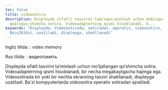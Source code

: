 ```yaml
---
toc: false
title: videoxotira
description: Displeyda sifatli tasvirni ta&rsquo;minlash uchun mo&lsquo;ljallangan
  qo&lsquo;shimcha xotira. Videoadapterning qismi hisoblanadi, b...
keywords: "Displeyda, Videoxotirada, xotiradan, operativ, videoxotira, kompyuterlarda,
  Ba\u2019zi, uzatiladi, displeyga, shakllanadi"
---
```


Ingliz tilida:
:   video memory

Rus tilida:
:   видеопамять

Displeyda sifatli tasvirni ta’minlash uchun mo‘ljallangan qo‘shimcha xotira. Videoadapterning qismi hisoblanadi, bir necha megabaytgacha hajmga ega. Videoxotirada bir yoki bir nechta ekranning tasviri shakllanadi, displeyga uzatiladi. Ba’zi kompyuterlarda videoxotira operativ xotiradan ajratiladi.